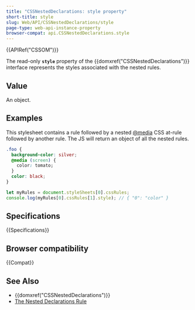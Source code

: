 ```yaml
---
title: "CSSNestedDeclarations: style property"
short-title: style
slug: Web/API/CSSNestedDeclarations/style
page-type: web-api-instance-property
browser-compat: api.CSSNestedDeclarations.style
---
```


{{APIRef("CSSOM")}}

The read-only **`style`** property of the {{domxref("CSSNestedDeclarations")}} interface represents the styles associated with the nested rules.

## Value

An object.

## Examples

This stylesheet contains a rule followed by a nested [@media](/en-US/docs/Web/CSS/@media) CSS at-rule followed by another rule. The JS will return an object of all the nested rules.

```css
.foo {
  background-color: silver;
  @media (screen) {
    color: tomato;
  }
  color: black;
}
```

```js
let myRules = document.styleSheets[0].cssRules;
console.log(myRules[0].cssRules[1].style); // { "0": "color" }
```

## Specifications

{{Specifications}}

## Browser compatibility

{{Compat}}

## See Also

- {{domxref("CSSNestedDeclarations")}}
- [The Nested Declarations Rule](/en-US/docs/Web/CSS/CSS_nesting/Using_CSS_nesting#nested_declarations_rule)

